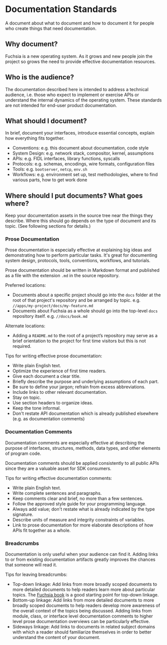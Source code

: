 # Documentation Standards

A document about what to document and how to document it for people who create
things that need documentation.

## Why document?

Fuchsia is a new operating system.  As it grows and new people join the project
so grows the need to provide effective documentation resources.

## Who is the audience?

The documentation described here is intended to address a technical audience,
i.e. those who expect to implement or exercise APIs or understand the internal
dynamics of the operating system.  These standards are not intended for
end-user product documentation.

## What should I document?

In brief, document your interfaces, introduce essential concepts, explain how
everything fits together.

- Conventions: e.g. this document about documentation, code style
- System Design: e.g. network stack, compositor, kernel, assumptions
- APIs: e.g. FIDL interfaces, library functions, syscalls
- Protocols: e.g. schemas, encodings, wire formats, configuration files
- Tools: e.g. `bootserver`, `netcp`, `env.sh`
- Workflows: e.g. environment set up, test methodologies, where to find various
  parts, how to get work done

## Where should I put documents?  What goes where?

Keep your documentation assets in the source tree near the things they
describe.  Where this should go depends on the type of document and its topic.
(See following sections for details.)

### Prose Documentation

Prose documentation is especially effective at explaining big ideas and
demonstrating how to perform particular tasks.  It's great for documenting
system design, protocols, tools, conventions, workflows, and tutorials.

Prose documentation should be written in Markdown format and published as a
file with the extension `.md` in the source repository.

Preferred locations:

- Documents about a specific project should go into the `docs` folder at the
  root of that project's repository and be arranged by topic.
  e.g. `//apps/my-project/docs/my-feature.md`
- Documents about Fuchsia as a whole should go into the top-level `docs`
  repository itself.  e.g. `//docs/book.md`

Alternate locations:

- Adding a `README.md` to the root of a project’s repository may serve as a
  brief orientation to the project for first time visitors but this is not
  required.

Tips for writing effective prose documentation:

- Write plain English text.
- Optimize the experience of first time readers.
- Give each document a clear title.
- Briefly describe the purpose and underlying assumptions of each part.
- Be sure to define your jargon; refrain from excess abbreviations.
- Include links to other relevant documentation.
- Stay on topic.
- Use section headers to organize ideas.
- Keep the tone informal.
- Don't restate API documentation which is already published elsewhere (e.g. as
  documentation comments)

### Documentation Comments

Documentation comments are especially effective at describing the purpose of
interfaces, structures, methods, data types, and other elements of program
code.

Documentation comments should be applied consistently to all public APIs since
they are a valuable asset for SDK consumers.

Tips for writing effective documentation comments:

- Write plain English text.
- Write complete sentences and paragraphs.
- Keep comments clear and brief, no more than a few sentences.
- Follow the approved style guide for your programming language.
- Always add value; don't restate what is already indicated by the type
  signature.
- Describe units of measure and integrity constraints of variables.
- Link to prose documentation for more elaborate descriptions of how APIs fit
  together as a whole.

### Breadcrumbs

Documentation is only useful when your audience can find it.  Adding links to
or from existing documentation artifacts greatly improves the chances that
someone will read it.

Tips for leaving breadcrumbs:

- Top-down linkage: Add links from more broadly scoped documents to more
  detailed documents to help readers learn more about particular topics.  The
  [Fuchsia book](book.md) is a good starting point for top-down linkage.
- Bottom-up linkage: Add links from more detailed documents to more broadly
  scoped documents to help readers develop more awareness of the overall
  context of the topics being discussed.  Adding links from module, class, or
  interface level documentation comments to higher level prose documentation
  overviews can be particularly effective.
- Sideways linkage: Add links to documents in related subject domains with
  which a reader should familiarize themselves in order to better understand
  the content of your document.

